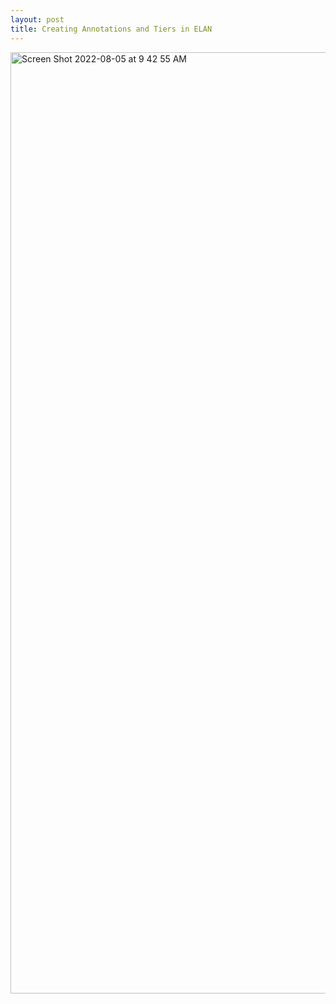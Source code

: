 ```yaml
---
layout: post
title: Creating Annotations and Tiers in ELAN
---
```



<img width="1506" alt="Screen Shot 2022-08-05 at 9 42 55 AM" src="https://user-images.githubusercontent.com/105459418/184255716-3bf51d4d-69d3-4f1c-8765-ef47ec8e9ab1.png">
